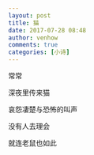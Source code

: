 ```yaml
---
layout: post
title: 猫
date: 2017-07-28 08:48
author: venhow
comments: true
categories: [小诗]
---
```

常常

深夜里传来猫

哀怨凄楚与恐怖的叫声

没有人去理会

就连老鼠也如此
